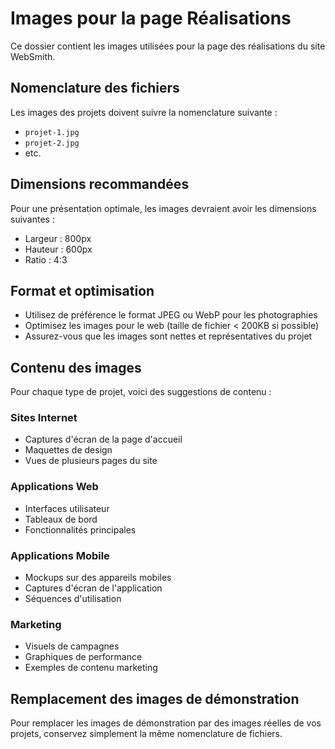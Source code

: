# Images pour la page Réalisations

Ce dossier contient les images utilisées pour la page des réalisations du site WebSmith.

## Nomenclature des fichiers

Les images des projets doivent suivre la nomenclature suivante :
- `projet-1.jpg`
- `projet-2.jpg`
- etc.

## Dimensions recommandées

Pour une présentation optimale, les images devraient avoir les dimensions suivantes :
- Largeur : 800px
- Hauteur : 600px
- Ratio : 4:3

## Format et optimisation

- Utilisez de préférence le format JPEG ou WebP pour les photographies
- Optimisez les images pour le web (taille de fichier < 200KB si possible)
- Assurez-vous que les images sont nettes et représentatives du projet

## Contenu des images

Pour chaque type de projet, voici des suggestions de contenu :

### Sites Internet
- Captures d'écran de la page d'accueil
- Maquettes de design
- Vues de plusieurs pages du site

### Applications Web
- Interfaces utilisateur
- Tableaux de bord
- Fonctionnalités principales

### Applications Mobile
- Mockups sur des appareils mobiles
- Captures d'écran de l'application
- Séquences d'utilisation

### Marketing
- Visuels de campagnes
- Graphiques de performance
- Exemples de contenu marketing

## Remplacement des images de démonstration

Pour remplacer les images de démonstration par des images réelles de vos projets, conservez simplement la même nomenclature de fichiers. 